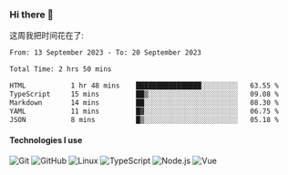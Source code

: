 ### Hi there 👋

这周我把时间花在了:

<!--START_SECTION:waka-->

```txt
From: 13 September 2023 - To: 20 September 2023

Total Time: 2 hrs 50 mins

HTML           1 hr 48 mins    ████████████████░░░░░░░░░   63.55 %
TypeScript     15 mins         ██▒░░░░░░░░░░░░░░░░░░░░░░   09.08 %
Markdown       14 mins         ██░░░░░░░░░░░░░░░░░░░░░░░   08.30 %
YAML           11 mins         █▓░░░░░░░░░░░░░░░░░░░░░░░   06.75 %
JSON           8 mins          █▒░░░░░░░░░░░░░░░░░░░░░░░   05.18 %
```

<!--END_SECTION:waka-->
#### Technologies I use

![Git](https://img.shields.io/badge/-Git-222222?style=flat&logo=git&logoColor=F05032)
![GitHub](https://img.shields.io/badge/-GitHub-181717?style=flat&logo=github)
![Linux](https://img.shields.io/badge/-Linux-222222?style=flat&logo=linux&logoColor=FCC624)
![TypeScript](https://img.shields.io/badge/-TypeScript-000000?style=flat&logo=typescript)
![Node.js](https://img.shields.io/badge/-Node.js-222222?style=flat&logo=node.js&logoColor=339933)
![Vue](https://img.shields.io/badge/-Vue-222222?style=flat&logo=Vue.js&logoColor=4FC08D)
